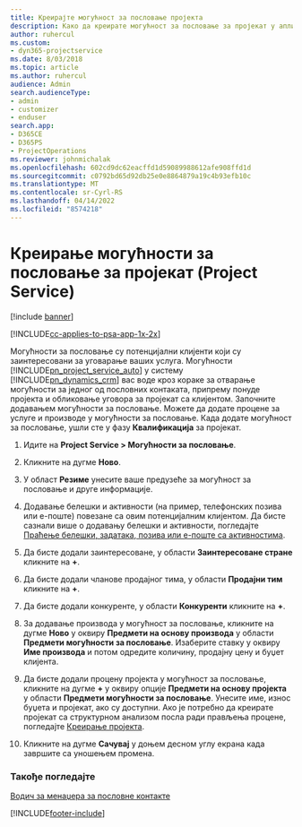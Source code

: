 ```yaml
---
title: Креирајте могућност за пословање пројекта
description: Како да креирате могућност за пословање за пројекат у апликацији Project Service
author: ruhercul
ms.custom:
- dyn365-projectservice
ms.date: 8/03/2018
ms.topic: article
ms.author: ruhercul
audience: Admin
search.audienceType:
- admin
- customizer
- enduser
search.app:
- D365CE
- D365PS
- ProjectOperations
ms.reviewer: johnmichalak
ms.openlocfilehash: 602cd9dc62eacffd1d59089988612afe908ffd1d
ms.sourcegitcommit: c0792bd65d92db25e0e8864879a19c4b93efb10c
ms.translationtype: MT
ms.contentlocale: sr-Cyrl-RS
ms.lasthandoff: 04/14/2022
ms.locfileid: "8574218"
---
```

# <a name="create-a-project-opportunity-project-service"></a>Креирање могућности за пословање за пројекат (Project Service)

[!include [banner](../includes/psa-now-project-operations.md)]

[!INCLUDE[cc-applies-to-psa-app-1x-2x](../includes/cc-applies-to-psa-app-1x-2x.md)]

Могућности за пословање су потенцијални клијенти који су заинтересовани за уговарање ваших услуга. Могућности [!INCLUDE[pn_project_service_auto](../includes/pn-project-service-auto.md)] у систему [!INCLUDE[pn_dynamics_crm](../includes/pn-dynamics-crm.md)] вас воде кроз кораке за отварање могућности за једног од пословних контаката, припрему понуде пројекта и обликовање уговора за пројекат са клијентом. Започните додавањем могућности за пословање. Можете да додате процене за услуге и производе у могућности за пословање. Када додате могућност за пословање, ушли сте у фазу **Квалификација** за пројекат.  
  
1.  Идите на **Project Service > Могућности за пословање**.  
  
2.  Кликните на дугме **Ново**.  
  
3.  У област **Резиме** унесите ваше предузеће за могућност за пословање и друге информације.  
  
4.  Додавање белешки и активности (на пример, телефонских позива или е-поште) повезане са овим потенцијалним клијентом. Да бисте сазнали више о додавању белешки и активности, погледајте [Праћење белешки, задатака, позива или е-поште са активностима](/dynamics365/customerengagement/on-premises/basics/work-with-activities).  
  
5.  Да бисте додали заинтересоване, у области **Заинтересоване стране** кликните на **+**.  
  
6.  Да бисте додали чланове продајног тима, у области **Продајни тим** кликните на **+**.  
  
7.  Да бисте додали конкуренте, у области **Конкуренти** кликните на **+**.  
  
8.  За додавање производа у могућност за пословање, кликните на дугме **Ново** у оквиру **Предмети на основу производа** у области **Предмети могућности за пословање**. Изаберите ставку у оквиру **Име производа** и потом одредите количину, продајну цену и буџет клијента.  
  
9. Да бисте додали процену пројекта у могућност за пословање, кликните на дугме **+** у оквиру опције **Предмети на основу пројекта** у области **Предмети могућности за пословање**. Унесите име, износ буџета и пројекат, ако су доступни. Ако је потребно да креирате пројекат са структурном анализом посла ради прављења процене, погледајте [Креирање пројекта](../psa/create-project.md).  
  
10. Кликните на дугме **Сачувај** у доњем десном углу екрана када завршите са уношењем промена.  
  
### <a name="see-also"></a>Такође погледајте  
 [Водич за менаџера за пословне контакте](../psa/account-manager-guide.md)


[!INCLUDE[footer-include](../includes/footer-banner.md)]
